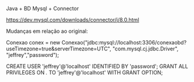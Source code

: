 Java + BD Mysql + Connector


https://dev.mysql.com/downloads/connector/j/8.0.html


Mudanças em relação ao original:

Conexao conex = new Conexao("jdbc:mysql://localhost:3306/conexaobd?useTimezone=true&serverTimezone=UTC", "com.mysql.cj.jdbc.Driver", "jeffrey","password");

CREATE USER 'jeffrey'@'localhost' IDENTIFIED BY 'password';
GRANT ALL PRIVILEGES ON *.* TO 'jeffrey'@'localhost' WITH GRANT OPTION;
